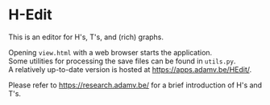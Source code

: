 # H-Edit
This is an editor for H's, T's, and (rich) graphs.

Opening `view.html` with a web browser starts the application.\
Some utilities for processing the save files can be found in `utils.py`.   
A relatively up-to-date version is hosted at https://apps.adamv.be/HEdit/.

Please refer to https://research.adamv.be/ for a brief introduction of H's and T's.
